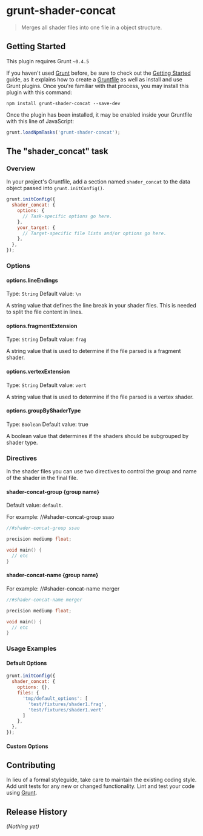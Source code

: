 # grunt-shader-concat

> Merges all shader files into one file in a object structure.

## Getting Started
This plugin requires Grunt `~0.4.5`

If you haven't used [Grunt](http://gruntjs.com/) before, be sure to check out the [Getting Started](http://gruntjs.com/getting-started) guide, as it explains how to create a [Gruntfile](http://gruntjs.com/sample-gruntfile) as well as install and use Grunt plugins. Once you're familiar with that process, you may install this plugin with this command:

```shell
npm install grunt-shader-concat --save-dev
```

Once the plugin has been installed, it may be enabled inside your Gruntfile with this line of JavaScript:

```js
grunt.loadNpmTasks('grunt-shader-concat');
```

## The "shader_concat" task

### Overview
In your project's Gruntfile, add a section named `shader_concat` to the data object passed into `grunt.initConfig()`.

```js
grunt.initConfig({
  shader_concat: {
    options: {
      // Task-specific options go here.
    },
    your_target: {
      // Target-specific file lists and/or options go here.
    },
  },
});
```

### Options

#### options.lineEndings
Type: `String`
Default value: `\n`

A string value that defines the line break in your shader files. This is needed to split the file content in lines.

#### options.fragmentExtension
Type: `String`
Default value: `frag`

A string value that is used to determine if the file parsed is a fragment shader.

#### options.vertexExtension
Type: `String`
Default value: `vert`

A string value that is used to determine if the file parsed is a vertex shader.

#### options.groupByShaderType
Type: `Boolean`
Default value: true

A boolean value that determines if the shaders should be subgrouped by shader type.

### Directives

In the shader files you can use two directives to control the group and name of the shader in the final file.

#### shader-concat-group {group name}

Default value: `default`.

For example: //#shader-concat-group ssao

```c
//#shader-concat-group ssao

precision mediump float;

void main() {
  // etc
}
```

#### shader-concat-name {group name}

For example: //#shader-concat-name merger

```c
//#shader-concat-name merger

precision mediump float;

void main() {
  // etc
}
```

### Usage Examples

#### Default Options

```js
grunt.initConfig({
  shader_concat: {
    options: {},
    files: {
      'tmp/default_options': [
        'test/fixtures/shader1.frag', 
        'test/fixtures/shader1.vert'
      ]
    },
  },
});
```

#### Custom Options

## Contributing
In lieu of a formal styleguide, take care to maintain the existing coding style. Add unit tests for any new or changed functionality. Lint and test your code using [Grunt](http://gruntjs.com/).

## Release History
_(Nothing yet)_
